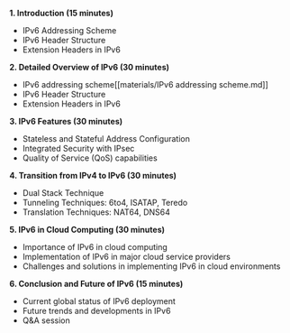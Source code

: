 **1. Introduction (15 minutes)**
- IPv6 Addressing Scheme
- IPv6 Header Structure
- Extension Headers in IPv6

**2. Detailed Overview of IPv6 (30 minutes)**
- IPv6 addressing scheme[[materials/IPv6 addressing scheme.md]]
- IPv6 Header Structure
- Extension Headers in IPv6

**3. IPv6 Features (30 minutes)**
- Stateless and Stateful Address Configuration
- Integrated Security with IPsec
- Quality of Service (QoS) capabilities

**4. Transition from IPv4 to IPv6 (30 minutes)**
- Dual Stack Technique
- Tunneling Techniques: 6to4, ISATAP, Teredo
- Translation Techniques: NAT64, DNS64

**5. IPv6 in Cloud Computing (30 minutes)**
- Importance of IPv6 in cloud computing
- Implementation of IPv6 in major cloud service providers
- Challenges and solutions in implementing IPv6 in cloud environments

**6. Conclusion and Future of IPv6 (15 minutes)**
- Current global status of IPv6 deployment
- Future trends and developments in IPv6
- Q&A session
